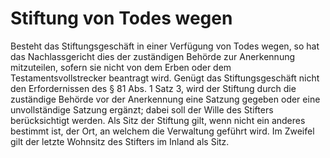 # Stiftung von Todes wegen

Besteht das Stiftungsgeschäft in einer Verfügung von Todes wegen, so hat das Nachlassgericht dies der zuständigen Behörde zur Anerkennung mitzuteilen, sofern sie nicht von dem Erben oder dem Testamentsvollstrecker beantragt wird. Genügt das Stiftungsgeschäft nicht den Erfordernissen des § 81 Abs. 1 Satz 3, wird der Stiftung durch die zuständige Behörde vor der Anerkennung eine Satzung gegeben oder eine unvollständige Satzung ergänzt; dabei soll der Wille des Stifters berücksichtigt werden. Als Sitz der Stiftung gilt, wenn nicht ein anderes bestimmt ist, der Ort, an welchem die Verwaltung geführt wird. Im Zweifel gilt der letzte Wohnsitz des Stifters im Inland als Sitz.